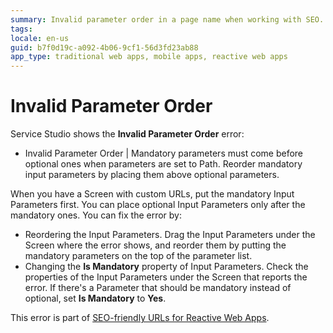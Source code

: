 ```yaml
---
summary: Invalid parameter order in a page name when working with SEO. 
tags:
locale: en-us
guid: b7f0d19c-a092-4b06-9cf1-56d3fd23ab88
app_type: traditional web apps, mobile apps, reactive web apps
---
```


# Invalid Parameter Order

Service Studio shows the **Invalid Parameter Order** error:

* Invalid Parameter Order | Mandatory parameters must come before optional ones when parameters are set to Path. Reorder mandatory input parameters by placing them above optional parameters.

When you have a Screen with custom URLs, put the mandatory Input Parameters first. You can place optional Input Parameters only after the mandatory ones. You can fix the error by:

* Reordering the Input Parameters. Drag the Input Parameters under the Screen where the error shows, and reorder them by putting the mandatory parameters on the top of the parameter list.
* Changing the **Is Mandatory** property of Input Parameters. Check the properties of the Input Parameters under the Screen that reports the error. If there's a Parameter that should be mandatory instead of optional, set **Is Mandatory** to **Yes**.   

<div class="info" markdown="1">

This error is part of [SEO-friendly URLs for Reactive Web Apps](../../../develop/seo/intro.md).

</div>